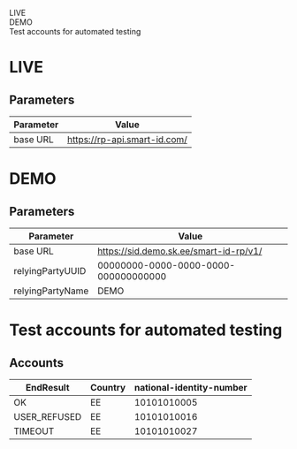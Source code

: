 <div id="TOC">

*   [LIVE](#Parameters)
*   [DEMO](#Parameters)
*   [Test accounts for automated testing](#Accounts)

</div>

# LIVE

## Parameters

|  Parameter | Value  |
|---|---|
|  base URL | https://rp-api.smart-id.com/ |


# DEMO

## Parameters

|  Parameter | Value  |
|---|---|
|  base URL | https://sid.demo.sk.ee/smart-id-rp/v1/ |
|  relyingPartyUUID | 00000000-0000-0000-0000-000000000000 |
|  relyingPartyName | DEMO |

# Test accounts for automated testing

## Accounts

|  EndResult | Country | national-identity-number |
|---|---|---|
| OK | EE | 10101010005 |
| USER_REFUSED | EE | 10101010016 |
| TIMEOUT | EE | 10101010027 |